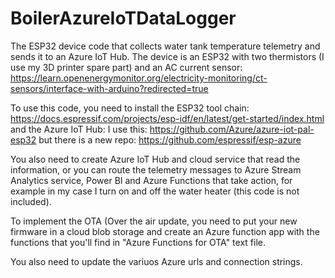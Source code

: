 # BoilerAzureIoTDataLogger
The ESP32 device code that collects water tank temperature telemetry and sends it to an Azure IoT Hub.
The device is an ESP32 with two thermistors (I use my 3D printer spare part) and an AC current sensor: 
https://learn.openenergymonitor.org/electricity-monitoring/ct-sensors/interface-with-arduino?redirected=true

To use this code, you need to install the ESP32 tool chain:
https://docs.espressif.com/projects/esp-idf/en/latest/get-started/index.html
and the Azure IoT Hub:
I use this: https://github.com/Azure/azure-iot-pal-esp32 but there is a new repo:
https://github.com/espressif/esp-azure

You also need to create Azure IoT Hub and cloud service that read the information, or you can route the telemetry messages to Azure Stream Analytics service, Power BI and Azure Functions that take action, for example in my case I turn on and off the water heater (this code is not included).

To implement the OTA (Over the air update, you need to put your new firmware in a cloud blob storage and create an Azure function app with the functions that you'll find in "Azure Functions for OTA" text file.

You also need to update the variuos Azure urls and connection strings. 
